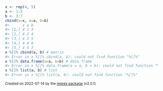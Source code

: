 
``` r
x <- rep(4, 5)
a <- 1:5
b <- 3:7
cbind(x=x, a=a, b=b)
#>      x a b
#> [1,] 4 1 3
#> [2,] 4 2 4
#> [3,] 4 3 5
#> [4,] 4 4 6
#> [5,] 4 5 7
x %[]% cbind(a, b) # matrix
#> Error in x %[]% cbind(a, b): could not find function "%[]%"
x %[]% data.frame(a=a, b=b) # data.frame
#> Error in x %[]% data.frame(a = a, b = b): could not find function "%[]%"
x %[]% list(a, b) # list
#> Error in x %[]% list(a, b): could not find function "%[]%"
```

<sup>Created on 2022-07-14 by the [reprex package](https://reprex.tidyverse.org) (v2.0.1)</sup>
